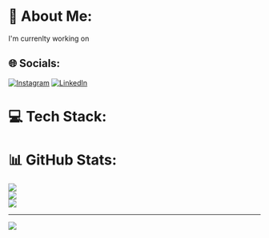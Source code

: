 # 💫 About Me:
I'm currenlty working on 


## 🌐 Socials:
[![Instagram](https://img.shields.io/badge/Instagram-%23E4405F.svg?logo=Instagram&logoColor=white)](https://instagram.com/sahebmohamadi.ir) [![LinkedIn](https://img.shields.io/badge/LinkedIn-%230077B5.svg?logo=linkedin&logoColor=white)](https://linkedin.com/in/saheb-mohamadi-227ab4112) 

# 💻 Tech Stack:

# 📊 GitHub Stats:
![](https://github-readme-stats.vercel.app/api?username=reza-jafarian&theme=dark&hide_border=true&include_all_commits=true&count_private=false)<br/>
![](https://github-readme-streak-stats.herokuapp.com/?user=reza-jafarian&theme=dark&hide_border=true)<br/>
![](https://github-readme-stats.vercel.app/api/top-langs/?username=reza-jafarian&theme=dark&hide_border=true&include_all_commits=true&count_private=false&layout=compact)

---
[![](https://visitcount.itsvg.in/api?id=reza-jafarian&icon=0&color=0)](https://visitcount.itsvg.in)

<!-- Proudly created with GPRM ( https://gprm.itsvg.in ) -->
